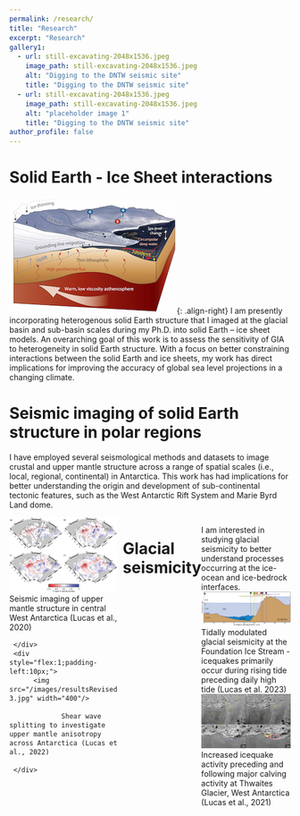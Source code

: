 ```yaml
---
permalink: /research/
title: "Research"
excerpt: "Research"
gallery1:
  - url: still-excavating-2048x1536.jpeg
    image_path: still-excavating-2048x1536.jpeg
    alt: "Digging to the DNTW seismic site"
    title: "Digging to the DNTW seismic site"
  - url: still-excavating-2048x1536.jpeg
    image_path: still-excavating-2048x1536.jpeg
    alt: "placeholder image 1"
    title: "Digging to the DNTW seismic site"
author_profile: false
---
```


# Solid Earth - Ice Sheet interactions 
![image-right](/images/cryocartoon.jpg){: .align-right} I am presently incorporating heterogenous solid Earth structure that I imaged at the glacial basin and sub-basin scales during my Ph.D. into solid Earth – ice sheet models. 
An overarching goal of this work is to assess the sensitivity of GIA to heterogeneity in solid Earth structure. With a focus on better constraining interactions 
between the solid Earth and ice sheets, my work has direct implications for improving the accuracy of global sea level projections in a changing climate. 


# Seismic imaging of solid Earth structure in polar regions 
I have employed several seismological methods and datasets to image crustal and upper mantle structure across a range of spatial scales (i.e., local, regional, continental) in Antarctica.
This work has had implications for better understanding the origin and development of sub-continental tectonic features, such as the West Antarctic 
Rift System and Marie Byrd Land dome. 

<div style="display:flex">
     <div style="flex:1;padding-right:10px;">
          <img src="/images/1-s2.0-S0012821X20303812-gr003.jpg" width="400"/>
   		   Seismic imaging of upper mantle structure in central West Antarctica (Lucas et al., 2020)

     </div>
     <div style="flex:1;padding-left:10px;">
          <img src="/images/resultsRevised 3.jpg" width="400"/>
          
                 Shear wave splitting to investigate upper mantle anisotropy across Antarctica (Lucas et al., 2022)

     </div>
</div>




# Glacial seismicity 
I am interested in studying glacial seismicity to better understand processes occurring at the ice-ocean and ice-bedrock interfaces. 
![image-left](/images/jgrf21757-fig-0007-m.jpg) 
Tidally modulated glacial seismicity at the Foundation Ice Stream - icequakes primarily occur during rising tide preceding daily high tide (Lucas et al. 2023)
![image-left](/images/tg_iceZoomed.jpg) 
Increased icequake activity preceding and following major calving activity at Thwaites Glacier, West Antarctica (Lucas et al., 2021)
